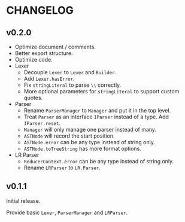 # CHANGELOG

## v0.2.0

- Optimize document / comments.
- Better export structure.
- Optimize code.
- Lexer
  - Decouple `Lexer` to `Lexer` and `Builder`.
  - Add `Lexer.hasError`.
  - Fix `stringLiteral` to parse `\\` correctly.
  - More optional parameters for `stringLiteral` to support custom quotes.
- Parser
  - Rename `ParserManager` to `Manager` and put it in the top level.
  - Treat `Parser` as an interface `IParser` instead of a type. Add `IParser.reset`.
  - `Manager` will only manage one parser instead of many.
  - `ASTNode` will record the start position.
  - `ASTNode.error` can be any type instead of string only.
  - `ASTNode.toTreeString` has more format options.
- LR Parser
  - `ReducerContext.error` can be any type instead of string only.
  - Rename `LRParser` to `LR.Parser`.

## v0.1.1

Initial release.

Provide basic `Lexer`, `ParserManager` and `LRParser`.
